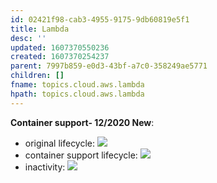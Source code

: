 ```yaml
---
id: 02421f98-cab3-4955-9175-9db60819e5f1
title: Lambda
desc: ''
updated: 1607370550236
created: 1607370254237
parent: 7997b859-e0d3-43bf-a7c0-358249ae5771
children: []
fname: topics.cloud.aws.lambda
hpath: topics.cloud.aws.lambda
---
```

**Container support- 12/2020 New**:

- original lifecycle:
    ![](/dendron-notes/assets/images/2020-12-07-14-45-11.png)
- container support lifecycle: 
    ![](/dendron-notes/assets/images/2020-12-07-14-44-26.png)
- inactivity:
    ![](/dendron-notes/assets/images/2020-12-07-14-46-15.png)

